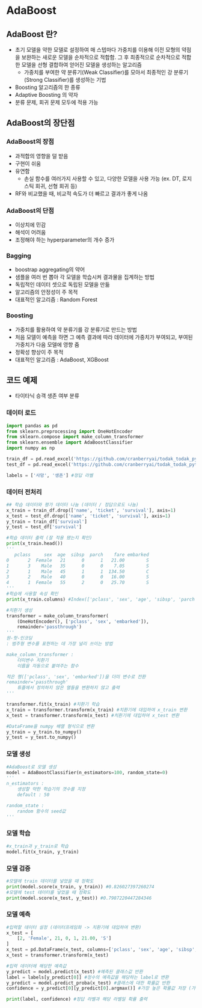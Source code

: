 # AdaBoost

## AdaBoost 란?

- 초기 모델을 약한 모델로 설정하여 매 스텝마다 가중치를 이용해 이전 모형의 약점을 보완하는 새로운 모델을 순차적으로 적합함. 그 후 최종적으로 순차적으로 적합한 모델을 선형 결합하여 얻어진 모델을 생성하는 알고리즘
    - 가중치를 부여한 약 분류기(Weak Classifier)를 모아서 최종적인 강 분류기(Strong Classifier)를 생성하는 기법
- Boosting 알고리즘의 한 종류
- Adaptive Boosting 의 약자
- 분류 문제, 회귀 문제 모두에 적용 가능

## AdaBoost의 장단점

### AdaBoost의 장점

- 과적합의 영향을 덜 받음
- 구현이 쉬움
- 유연함
    - 손실 함수를 여러가지 사용할 수 있고, 다양한 모델을 사용 가능 (ex. DT, 로지스틱 회귀, 선형 회귀 등)
- RF와 비교했을 때, 비교적 속도가 더 빠르고 결과가 좋게 나옴

### AdaBoost의 단점

- 이상치에 민감
- 해석이 어려움
- 조정해야 하는 hyperparameter의 개수 증가

### Bagging

- boostrap aggregating의 약어
- 샘플을 여러 번 뽑아 각 모델을 학습시켜 결과물을 집계하는 방법
- 독립적인 데이터 셋으로 독립된 모델을 만듦
- 알고리즘의 안정성이 주 목적
- 대표적인 알고리즘 : Random Forest

### Boosting

- 가중치를 활용하여 약 분류기를 강 분류기로 만드는 방법
- 처음 모델이 예측을 하면 그 예측 결과에 따라 데이터에 가중치가 부여되고, 부여된 가중치가 다음 모델에 영향 줌
- 정확성 향상이 주 목적
- 대표적인 알고리즘 : AdaBoost, XGBoost

## 코드 예제

- 타이타닉 승객 생존 여부 분류

### 데이터 로드

```python
import pandas as pd
from sklearn.preprocessing import OneHotEncoder
from sklearn.compose import make_column_transformer
from sklearn.ensemble import AdaBoostClassifier
import numpy as np

train_df = pd.read_excel('https://github.com/cranberryai/todak_todak_python/blob/master/machine_learning/binary_classification/%E1%84%90%E1%85%A1%E1%84%8B%E1%85%B5%E1%84%90%E1%85%A1%E1%84%82%E1%85%B5%E1%86%A8_b0fdSDZ.xlsx?raw=true', sheet_name='train')
test_df = pd.read_excel('https://github.com/cranberryai/todak_todak_python/blob/master/machine_learning/binary_classification/%E1%84%90%E1%85%A1%E1%84%8B%E1%85%B5%E1%84%90%E1%85%A1%E1%84%82%E1%85%B5%E1%86%A8_b0fdSDZ.xlsx?raw=true', sheet_name='test')

labels = ['사망', '생존'] #정답 라벨
```

### 데이터 전처리

```python
## 학습 데이터와 평가 데이터 나눔 (데이터 / 정답으로도 나눔)
x_train = train_df.drop(['name', 'ticket', 'survival'], axis=1)
x_test = test_df.drop(['name', 'ticket', 'survival'], axis=1)
y_train = train_df['survival']
y_test = test_df['survival']

#학습 데이터 출력 (잘 적용 됐는지 확인)
print(x_train.head()) 
'''
   pclass     sex  age  sibsp  parch    fare embarked
0       2  Female   21      0      1   21.00        S
1       3    Male   35      0      0    7.05        S
2       1    Male   45      1      1  134.50        C
3       2    Male   40      0      0   16.00        S
4       1  Female   55      2      0   25.70        S
'''
#학습에 사용할 속성 확인
print(x_train.columns) #Index(['pclass', 'sex', 'age', 'sibsp', 'parch', 'fare', 'embarked'], dtype='object')

#치환기 생성
transformer = make_column_transformer(
    (OneHotEncoder(), ['pclass', 'sex', 'embarked']),
    remainder='passthrough')
'''
원-핫-인코딩
: 범주형 변수를 표현하는 데 가장 널리 쓰이는 방법

make_column_transformer : 
    더미변수 치환기
    이름을 자동으로 붙여주는 함수

적은 행(['pclass', 'sex', 'embarked'])을 더미 변수로 전환
remainder='passthrough'
    튜플에서 정의하지 않은 열들을 변환하지 않고 출력
'''

transformer.fit(x_train) #치환기 학습
x_train = transformer.transform(x_train) #치환기에 대입하여 x_train 변환
x_test = transformer.transform(x_test) #치환기에 대입하여 x_test 변환

#DataFrame을 numpy 배열 형식으로 변환
y_train = y_train.to_numpy()
y_test = y_test.to_numpy()
```

### 모델 생성

```python
#AdaBoost로 모델 생성
model = AdaBoostClassifier(n_estimators=100, random_state=0)
'''
n_estimators :
	생성할 약한 학습기의 갯수를 지정
	default : 50

random_state : 
	random 함수의 seed값
'''
```

### 모델 학습

```python
#x_train과 y_train로 학습
model.fit(x_train, y_train)
```

### 모델 검증

```python
#모델에 train 데이터를 넣었을 때 정확도
print(model.score(x_train, y_train)) #0.826027397260274
#모델에 test 데이터를 넣었을 때 정확도
print(model.score(x_test, y_test)) #0.7987220447284346
```

### 모델 예측

```python
#입력할 데이터 설정 (데이터프레임화 -> 치환기에 대입하여 변환)
x_test = [
    [2, 'Female', 21, 0, 1, 21.00, 'S']
]
x_test = pd.DataFrame(x_test, columns=['pclass', 'sex', 'age', 'sibsp', 'parch', 'fare', 'embarked'])
x_test = transformer.transform(x_test)

#입력 데이터에 해당한 예측값
y_predict = model.predict(x_test) #예측된 클래스값 반환
label = labels[y_predict[0]] #정수의 예측값을 해당하는 label로 변환
y_predict = model.predict_proba(x_test) #클래스에 대한 확률값 반환
confidence = y_predict[0][y_predict[0].argmax()] #가장 높은 확률값 저장 (가장 높은 확률값으로 클래스를 유추했을 것이므로)

print(label, confidence) #정답 라벨과 해당 라벨일 확률 출력
```